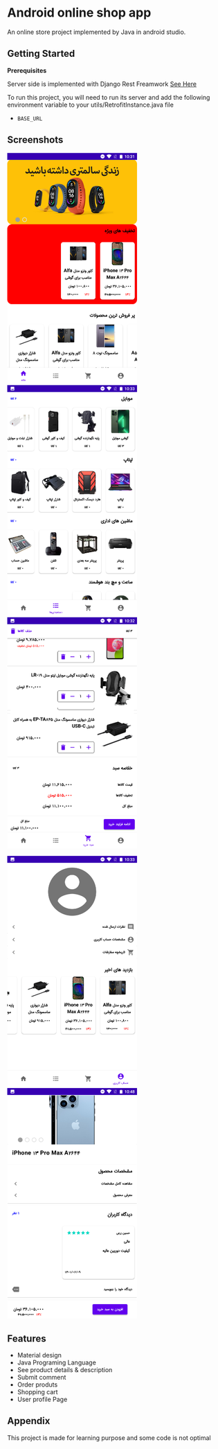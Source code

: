 
# Android online shop app

An online store project implemented by Java in android studio.

## Getting Started

**Prerequisites**

Server side is implemented with Django Rest Freamwork
[See Here](https://github.com/hosseinzare1/OnlineShop_DRF)

To run this project, you will need to run its server and add the following environment variable to your utils/RetrofitInstance.java file
- `BASE_URL`

## Screenshots
<img src="https://github.com/hosseinzare1/Online_Shop/blob/master/Screenshots/home.png" alt="Home" style="width:300px;">      <img src="https://github.com/hosseinzare1/Online_Shop/blob/master/Screenshots/categories.png" alt="Categories" style="width:300px;">      <img src="https://github.com/hosseinzare1/Online_Shop/blob/master/Screenshots/cart.png" alt="Cart" style="width:300px;">

<img src="https://github.com/hosseinzare1/Online_Shop/blob/master/Screenshots/profile.png" alt="Profie" style="width:300px;">     <img src="https://github.com/hosseinzare1/Online_Shop/blob/master/Screenshots/product%20page.png" alt="Product" style="width:300px;">


## Features

- Material design
- Java Programing Language
- See product details & description
- Submit comment
- Order produts
- Shopping cart
- User profile Page


## Appendix

This project is made for learning purpose and some code is not optimal

